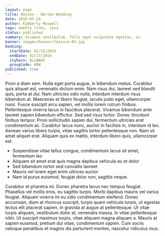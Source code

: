 ```yaml
---
layout: page
title: Hanson - Obrien Wedding
date: 2016-05-24
author: Kimberly Maxwell
tags: weekly links, java
status: published
summary: Vivamus vestibulum, felis eget vulputate egestas, ex.
banner: images/banner/leisure-04.jpg
booking:
  startDate: 02/15/2019
  endDate: 02/17/2019
  ctyhocn: BLLWAHX
  groupCode: HOW
published: true
---
```

Proin a diam sem. Nulla eget porta augue, in bibendum metus. Curabitur quis aliquet est, venenatis dictum enim. Nam risus dui, laoreet sed blandit quis, porta at dui. Nam ultricies odio nulla, interdum interdum risus bibendum at. Maecenas et libero feugiat, iaculis justo eget, ullamcorper nunc. Fusce suscipit arcu sapien, vel mollis lorem rutrum finibus. Pellentesque viverra lacus in faucibus placerat. Vivamus bibendum ante laoreet sapien bibendum efficitur. Sed sed risus tortor. Donec tincidunt finibus tempor. Proin sollicitudin sapien dui, fermentum ultricies erat condimentum ac. Curabitur lacus nunc, auctor in facilisis in, interdum id leo. Aenean varius libero turpis, vitae sagittis tortor pellentesque non. Nam sit amet aliquet erat. Aliquam quis ex mattis, interdum libero quis, ullamcorper est.

* Suspendisse vitae tellus congue, condimentum lacus sit amet, fermentum leo
* Aliquam sit amet erat quis magna dapibus vehicula eu et dolor
* Sed bibendum tortor sed convallis laoreet
* Mauris vel lorem eget enim ultrices auctor
* Nam id purus euismod, feugiat dolor non, sagittis neque.

Curabitur et pharetra mi. Donec pharetra lacus nec tempus feugiat. Phasellus vel mollis eros, eu sagittis turpis. Morbi dapibus mauris vel varius feugiat. Aliquam viverra mi eu odio condimentum eleifend. Donec accumsan, diam at rhoncus suscipit, turpis quam vehicula turpis, ut egestas lectus elit placerat sapien. In gravida at augue at pellentesque. Ut vitae turpis aliquam, vestibulum dolor at, venenatis massa. In vitae pellentesque nibh. Ut suscipit maximus turpis, vitae aliquam magna aliquam a. Mauris at sapien euismod, pretium dui vitae, condimentum sapien. Cum sociis natoque penatibus et magnis dis parturient montes, nascetur ridiculus mus.
